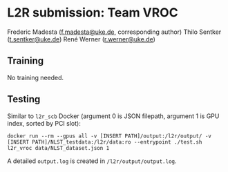 # L2R submission: Team VROC
Frederic Madesta (f.madesta@uke.de, corresponding author)
Thilo Sentker (t.sentker@uke.de)
René Werner (r.werner@uke.de)

## Training
No training needed.

## Testing
Similar to `l2r_scb` Docker (argument 0 is JSON filepath, argument 1 is GPU index, sorted by PCI slot):
```shell
docker run --rm --gpus all -v [INSERT PATH]/output:/l2r/output/ -v [INSERT PATH]/NLST_testdata:/l2r/data:ro --entrypoint ./test.sh l2r_vroc data/NLST_dataset.json 1
```

A detailed `output.log` is created in `/l2r/output/output.log`.
